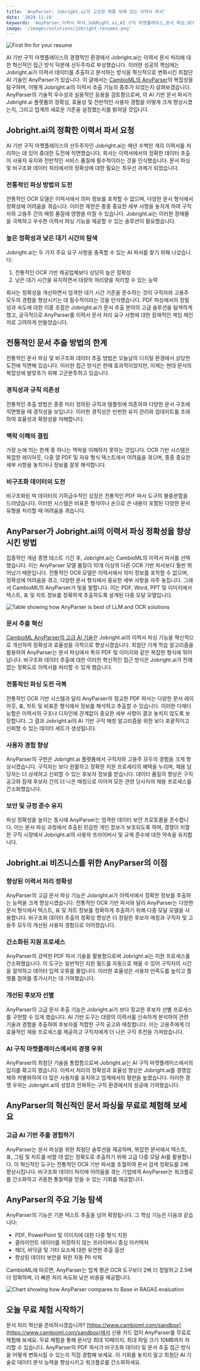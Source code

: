 ```yaml
---
title: 'AnyParser: Jobright.ai의 고성장 제품 뒤에 있는 이력서 파서'
date: '2024-11-19'
keywords: 'AnyParser,이력서 파서,JobRight.ai,AI 구직 마켓플레이스,문서 파싱,OCR,이력서 처리,비구조화 데이터,구직 매칭,채용 기술'
image: '/images/solutions/jobright-resumes.png'
---
```


![First llm for your resume](/images/solutions/jobright-resumes.png)

AI 기반 구직 마켓플레이스의 경쟁적인 환경에서 Jobright.ai는 이력서 문서 처리에 대한 혁신적인 접근 방식 덕분에 선두주자로 부상했습니다. 이러한 성공의 핵심에는 Jobright.ai가 이력서 데이터를 추출하고 분석하는 방식을 혁신적으로 변화시킨 최첨단 AI 기술인 AnyParser가 있습니다. 이 글에서는 [CambioML의 AnyParser](https://www.cambioml.com/sandbox)의 복잡성을 탐구하며, 어떻게 Jobright.ai의 이력서 추출 기능의 중추가 되었는지 살펴보겠습니다. AnyParser의 기술적 우수성과 실용적인 응용을 검토함으로써, 이 AI 기반 문서 파서가 Jobright.ai 플랫폼의 정확성, 효율성 및 전반적인 사용자 경험을 어떻게 크게 향상시켰는지, 그리고 업계의 새로운 기준을 설정했는지를 밝혀낼 것입니다.

## Jobright.ai의 정확한 이력서 파서 요청

AI 기반 구직 마켓플레이스의 선두주자인 Jobright.ai는 매년 수백만 개의 이력서를 처리하는 데 있어 중대한 도전에 직면했습니다. 회사는 이력서에서의 정확한 데이터 추출이 사용자 유지와 전반적인 서비스 품질에 필수적이라는 것을 인식했습니다. 문서 파싱 및 비구조화 데이터 처리에서의 정확성에 대한 필요는 최우선 과제가 되었습니다.

### 전통적인 파싱 방법의 도전

전통적인 OCR 모델은 이력서에서 의미 정보를 포착할 수 없으며, 다양한 문서 형식에서 정확성에 어려움을 겪습니다. 이러한 제한은 종종 중요한 세부 사항을 놓치게 하여 구직자와 고용주 간의 매칭 품질에 영향을 미칠 수 있습니다. Jobright.ai는 이러한 장애물을 극복하고 우수한 이력서 파싱 기능을 제공할 수 있는 솔루션이 필요했습니다.

### 높은 정확성과 낮은 대기 시간의 탐색

Jobright.ai는 두 가지 주요 요구 사항을 충족할 수 있는 AI 파서를 찾기 위해 나섰습니다:

1. 전통적인 OCR 기반 제공업체보다 상당히 높은 정확성
2. 낮은 대기 시간을 유지하면서 대량의 처리량을 처리할 수 있는 능력

회사는 정확성을 개선하면서 엄격한 대기 시간 기준을 준수하는 것이 구직자와 고용주 모두의 경험을 향상시키는 데 필수적이라는 것을 인식했습니다. PDF 파싱에서의 정밀성과 속도에 대한 이중 초점은 Jobright.ai가 문서 추출 분야의 고급 솔루션을 탐색하게 했고, 궁극적으로 AnyParser를 이력서 문서 처리 요구 사항에 대한 잠재적인 게임 체인저로 고려하게 만들었습니다.

## 전통적인 문서 추출 방법의 한계

전통적인 문서 파싱 및 비구조화 데이터 추출 방법은 오늘날의 디지털 환경에서 상당한 도전에 직면해 있습니다. 이러한 접근 방식은 한때 효과적이었지만, 이제는 현대 문서의 복잡성에 발맞추기 위해 고군분투하고 있습니다.

### 경직성과 규칙 의존성

전통적인 추출 방법은 종종 미리 정의된 규칙과 템플릿에 의존하여 다양한 문서 구조에 직면했을 때 경직성을 보입니다. 이러한 경직성은 빈번한 유지 관리와 업데이트를 초래하여 효율성과 확장성을 저해합니다.

### 맥락 이해의 결핍

가장 눈에 띄는 한계 중 하나는 맥락을 이해하지 못하는 것입니다. OCR 기반 시스템은 복잡한 레이아웃, 다중 열 PDF 및 자유 형식 텍스트에서 어려움을 겪으며, 종종 중요한 세부 사항을 놓치거나 정보를 잘못 해석합니다.

### 비구조화 데이터의 도전

비구조화된 빅 데이터의 기하급수적인 성장은 전통적인 PDF 파서 도구의 불충분함을 드러냈습니다. 이러한 시스템은 비표준 형식이나 손으로 쓴 내용이 포함된 다양한 문서 유형을 처리할 때 어려움을 겪습니다.

## AnyParser가 Jobright.ai의 이력서 파싱 정확성을 향상시킨 방법

집중적인 개념 증명 테스트 기간 후, Jobright.ai는 CambioML의 이력서 파서를 선택했습니다. 이는 AnyParser 모델 품질이 10개 이상의 다른 OCR 기반 파서보다 훨씬 뛰어났기 때문입니다. 전통적인 OCR 모델은 이력서에서 의미 정보를 포착할 수 없으며, 정확성에 어려움을 겪고, 다양한 문서 형식에서 중요한 세부 사항을 자주 놓칩니다. 그래서 CambioML의 AnyParser가 빛을 발합니다. 이는 PDF, Word, PPT 및 이미지에서 텍스트, 표 및 차트 정보를 정확하게 추출하도록 설계된 다중 모달 모델입니다.

![Table showing how AnyParser is best of LLM and OCR solutions](/images/solutions/jobright-table.png)

### 문서 추출 혁신

[CambioML AnyParser의 고급 AI 기술](https://www.cambioml.com/sandbox)은 Jobright.ai의 이력서 파싱 기능을 혁신적으로 개선하여 정확성과 효율성을 극적으로 향상시켰습니다. 최첨단 기계 학습 알고리즘을 활용하여 AnyParser는 문서 파싱에서 특히 PDF 및 이미지와 같은 복잡한 형식에 뛰어납니다. 비구조화 데이터 추출에 대한 이러한 혁신적인 접근 방식은 Jobright.ai가 전례 없는 정확도로 이력서를 처리할 수 있게 했습니다.

### 전통적인 파싱 도전 극복

전통적인 OCR 기반 시스템과 달리 AnyParser의 정교한 PDF 파서는 다양한 문서 레이아웃, 표, 차트 및 비표준 형식에서 정보를 해석하고 추출할 수 있습니다. 이러한 다재다능함은 이력서의 구조나 디자인에 관계없이 중요한 세부 사항이 결코 놓치지 않도록 보장합니다. 그 결과 Jobright.ai의 AI 기반 구직 매칭 알고리즘을 위한 보다 포괄적이고 신뢰할 수 있는 데이터 세트가 생성됩니다.

### 사용자 경험 향상

AnyParser의 구현은 Jobright.ai 플랫폼에서 구직자와 고용주 모두의 경험을 크게 향상시켰습니다. 구직자는 보다 원활하고 정확한 지원 프로세리의 혜택을 누리며, 채용 담당자는 더 상세하고 신뢰할 수 있는 후보자 정보를 받습니다. 데이터 품질의 향상은 구직 공고와 잠재 후보자 간의 더 나은 매칭으로 이어져 모든 관련 당사자의 채용 프로세스를 간소화했습니다.

### 보안 및 규정 준수 유지

파싱 정확성을 높이는 동시에 AnyParser는 엄격한 데이터 보안 프로토콜을 준수합니다. 이는 문서 파싱 과정에서 추출된 민감한 개인 정보가 보호되도록 하여, 경쟁이 치열한 구직 시장에서 Jobright.ai의 사용자 프라이버시 및 규제 준수에 대한 약속을 유지합니다.

## Jobright.ai 비즈니스를 위한 AnyParser의 이점

### 향상된 이력서 처리 정확성

AnyParser의 고급 문서 파싱 기능은 Jobright.ai가 이력서에서 정확한 정보를 추출하는 능력을 크게 향상시켰습니다. 전통적인 OCR 기반 파서와 달리 AnyParser는 다양한 문서 형식에서 텍스트, 표 및 차트 정보를 정확하게 추출하기 위해 다중 모달 모델을 사용합니다. 비구조화 데이터 추출의 정확성 향상은 더 정밀한 후보자 매칭과 구직자 및 고용주 모두의 개선된 사용자 경험으로 이어졌습니다.

### 간소화된 지원 프로세스

AnyParser의 강력한 PDF 파서 기술을 활용함으로써 Jobright.ai는 지원 프로세스를 간소화했습니다. 이 도구는 일반적인 지원 필드를 자동으로 채울 수 있어 구직자의 시간을 절약하고 데이터 입력 오류를 줄입니다. 이러한 효율성은 사용자 만족도를 높이고 플랫폼 참여를 증가시키는 데 기여했습니다.

### 개선된 후보자 선별

AnyParser의 고급 문서 추출 기능은 Jobright.ai가 보다 정교한 후보자 선별 프로세스를 구현할 수 있게 했습니다. AI 기반 도구는 대량의 이력서를 신속하게 분석하여 관련 기술과 경험을 추출하여 후보자를 적합한 구직 공고와 매칭합니다. 이는 고용주에게 더 효율적인 채용 프로세스를 제공하고 구직자에게 더 나은 구직 추천을 가져왔습니다.

### AI 구직 마켓플레이스에서의 경쟁 우위

AnyParser의 최첨단 기술을 통합함으로써 Jobright.ai는 AI 구직 마켓플레이스에서의 입지를 확고히 했습니다. 이력서 처리의 정확성과 효율성 향상은 Jobright.ai를 경쟁업체와 차별화하여 더 많은 사용자를 유치하고 업계에서의 평판을 높였습니다. 이러한 경쟁 우위는 Jobright.ai의 성장과 진화하는 구직 환경에서의 성공에 기여했습니다.

## AnyParser의 혁신적인 문서 파싱을 무료로 체험해 보세요

### 고급 AI 기반 추출 경험하기

AnyParser는 문서 파싱을 위한 최첨단 솔루션을 제공하며, 복잡한 문서에서 텍스트, 표, 그림 및 차트를 비할 데 없는 정확도로 추출하기 위해 고급 다중 모달 AI를 활용합니다. 이 혁신적인 도구는 전통적인 OCR 기반 파서를 초월하여 문서 검색 정확도를 2배 향상시킵니다. 비구조화 데이터 처리에 어려움을 겪는 기업에게 AnyParser는 워크플로를 간소화하고 귀중한 통찰력을 얻을 수 있는 기회를 제공합니다.

## AnyParser의 주요 기능 탐색

AnyParser의 기능은 기본 텍스트 추출을 넘어 확장됩니다. 그 핵심 기능은 다음과 같습니다:

- PDF, PowerPoint 및 이미지에 대한 다중 형식 지원
- 클라이언트 데이터를 저장하지 않는 프라이버시 중심 아키텍처
- 헤더, 바닥글 및 기타 요소에 대한 유연한 추출 옵션
- 향상된 데이터 보안을 위한 자동 PII 삭제

CambioML에 따르면, AnyParser는 업계 평균 OCR 도구보다 2배 더 정밀하고 2.5배 더 정확하며, 더 빠른 처리 속도와 낮은 비용을 제공합니다.

![Chart showing how AnyParser compares to Base in RAGAS evaluation](/images/solutions/jobright-chart-metrics.png)

## 오늘 무료 체험 시작하기

문서 처리 혁신을 준비하시겠습니까? [https://www.cambioml.com/sandbox](https://www.cambioml.com/sandbox)에서 신용 카드 없이 AnyParser를 무료로 체험해 보세요. 무료 체험을 통해 문서당 최대 10페이지, 최대 파일 크기 10MB까지 처리할 수 있습니다. AnyParser의 PDF 파서가 비구조화 데이터 및 문서 추출 접근 방식을 어떻게 변화시킬 수 있는지 직접 경험해 보세요. 이 기회를 놓치지 말고 최첨단 AI 기술로 데이터 분석 능력을 향상시키고 워크플로를 간소화하세요.
